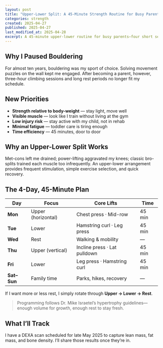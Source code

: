 ```yaml
---
layout: post
title: "Upper-Lower Split: A 45-Minute Strength Routine for Busy Parents"
categories: strength
created: 2025-04-27
published: 2025-04-27
last_modified_at: 2025-04-28
excerpt: A 45-minute upper-lower routine for busy parents—four short sessions a week that build muscle, preserve joints, and fit around family life.
---
```

## Why I Paused Bouldering  
For almost ten years, bouldering was my sport of choice. Solving movement puzzles on the wall kept me engaged. After becoming a parent, however, three-hour climbing sessions and long rest periods no longer fit my schedule.

## New Priorities  
- **Strength relative to body-weight** — stay light, move well  
- **Visible muscle** — look like I train without living at the gym  
- **Low injury risk** — stay active with my child, not in rehab  
- **Minimal fatigue** — toddler care is tiring enough  
- **Time efficiency** — 45 minutes, door to door  

## Why an Upper-Lower Split Works  
Met-cons left me drained; power-lifting aggravated my knees; classic bro-splits trained each muscle too infrequently. An upper-lower arrangement provides frequent stimulation, simple exercise selection, and quick recovery.

## The 4-Day, 45-Minute Plan  

| Day | Focus | Core Lifts | Time |
|-----|-------|------------|------|
| **Mon** | Upper (horizontal) | Chest press · Mid-row | 45 min |
| **Tue** | Lower | Hamstring curl · Leg press | 45 min |
| **Wed** | Rest | Walking & mobility | — |
| **Thu** | Upper (vertical) | Incline press · Lat pulldown | 45 min |
| **Fri** | Lower | Leg press · Hamstring curl | 45 min |
| **Sat–Sun** | Family time | Parks, hikes, recovery | — |

If I want more or less rest, I simply rotate through **Upper → Lower → Rest**.

> Programming follows Dr. Mike Israetel’s hypertrophy guidelines—enough volume for growth, enough rest to stay fresh.

## What I’ll Track  
I have a DEXA scan scheduled for late May 2025 to capture lean mass, fat mass, and bone density. I’ll share those results once they’re in.